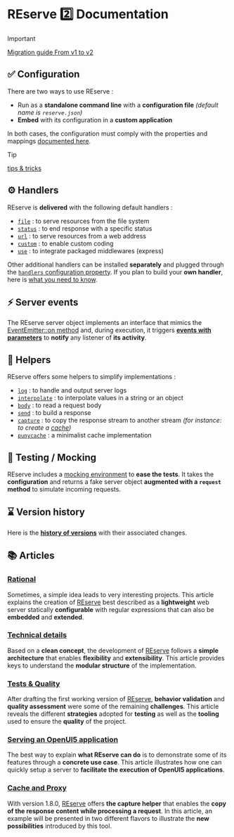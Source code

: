 # REserve 2️⃣ Documentation

> [!IMPORTANT]
> [Migration guide From v1 to v2](v1_to_v2.md)

## ✅ Configuration

There are two ways to use REserve :
* Run as a **standalone command line** with a **configuration file** *(default name is `reserve.json`)*
* **Embed** with its configuration in a **custom application**

In both cases, the configuration must comply with the properties and mappings [documented here](configuration.md).

> [!TIP]
> [tips & tricks](tips-and-tricks.md)

## ⚙ Handlers

REserve is **delivered** with the following default handlers :

* [`file`](file.md) : to serve resources from the file system
* [`status`](status.md) : to end response with a specific status
* [`url`](url.md) : to serve resources from a web address
* [`custom`](custom.md) : to enable custom coding
* [`use`](use.md) : to integrate packaged middlewares (express)

Other additional handlers can be installed **separately** and plugged through the [`handlers` configuration property](configuration.md#handlers).
If you plan to build your **own handler**, here is [what you need to know](handler.md).

## ⚡ Server events

The REserve server object implements an interface that mimics the [EventEmitter::on method](https://nodejs.org/api/events.html#emitteroneventname-listener) and, during execution, it triggers [**events with parameters**](events.md) to **notify** any listener of **its activity**.

## 🧰 Helpers

REserve offers some helpers to simplify implementations :
* [`log`](log.md) : to handle and output server logs
* [`interpolate`](interpolate.md) : to interpolate values in a string or an object
* [`body`](body.md) : to read a request body
* [`send`](send.md) : to build a response
* [`capture`](capture.md) : to copy the response stream to another stream *(for instance: to create a [cache](cache%20and%20proxy.md))*
* [`punycache`](https://www.npmjs.com/package/punycache) : a minimalist cache implementation

## 🧪 Testing / Mocking

REserve includes a [mocking environment](mocking.md) to **ease the tests**. It takes the **configuration** and returns a fake server object **augmented with a `request` method** to simulate incoming requests.

## ⌛ Version history

Here is the [**history of versions**](https://github.com/ArnaudBuchholz/reserve/blob/main/reserve/CHANGELOG.md) with their associated changes.

## 📚 Articles

### [Rational](rational.md)

Sometimes, a simple idea leads to very interesting projects.
This article explains the creation of [REserve](https://www.npmjs.com/package/reserve) best described as a **lightweight** web server statically **configurable** with regular expressions that can also be **embedded** and **extended**.

### [Technical details](technical%20details.md)

Based on a **clean concept**, the development of [REserve](https://www.npmjs.com/package/reserve) follows a **simple architecture** that enables **flexibility** and **extensibility**. This article provides keys to understand the **modular structure** of the implementation.

### [Tests & Quality](tests%20and%20quality.md)
After drafting the first working version of [REserve](https://npmjs.com/package/reserve), **behavior validation** and **quality assessment** were some of the remaining **challenges**. This article reveals the different **strategies** adopted for **testing** as well as the **tooling** used to ensure the **quality** of the project.

### [Serving an OpenUI5 application](openui5.md)

The best way to explain **what REserve can do** is to demonstrate some of its features through a **concrete use case**.
This article illustrates how one can quickly setup a server to **facilitate the execution of OpenUI5 applications**.

### [Cache and Proxy](cache%20and%20proxy.md)

With version 1.8.0, [REserve](https://www.npmjs.com/package/reserve) offers **the capture helper** that enables the **copy of the response content while processing a request**. In this article, an example will be presented in two different flavors to illustrate the **new possibilities** introduced by this tool.

